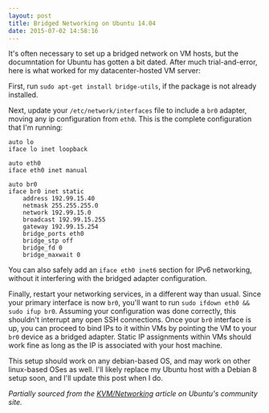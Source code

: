 ```yaml
---
layout: post
title: Bridged Networking on Ubuntu 14.04
date: 2015-07-02 14:58:16
---
```

It's often necessary to set up a bridged network on VM hosts, but the documntation for Ubuntu has gotten a bit dated. After much trial-and-error, here is what worked for my datacenter-hosted VM server:

First, run `sudo apt-get install bridge-utils`, if the package is not already installed.

Next, update your `/etc/network/interfaces` file to include a `br0` adapter, moving any ip configuration from `eth0`. This is the complete configuration that I'm running:

    auto lo
    iface lo inet loopback

    auto eth0
    iface eth0 inet manual

    auto br0
    iface br0 inet static
        address 192.99.15.40
        netmask 255.255.255.0
        network 192.99.15.0
        broadcast 192.99.15.255
        gateway 192.99.15.254
        bridge_ports eth0
        bridge_stp off
        bridge_fd 0
        bridge_maxwait 0

You can also safely add an `iface eth0 inet6` section for IPv6 networking, without it interfering with the bridged adapter configuration.

Finally, restart your networking services, in a different way than usual. Since your primary interface is now `br0`, you'll want to run `sudo ifdown eth0 && sudo ifup br0`. Assuming your configuration was done correctly, this shouldn't interrupt any open SSH connections. Once your `br0` interface is up, you can proceed to bind IPs to it within VMs by pointing the VM to your `br0` device as a bridged adapter. Static IP assignments within VMs should work fine as long as the IP is associated with your host machine.

This setup should work on any debian-based OS, and may work on other linux-based OSes as well. I'll likely replace my Ubuntu host with a Debian 8 setup soon, and I'll update this post when I do.

*Partially sourced from the [KVM/Networking](https://help.ubuntu.com/community/KVM/Networking) article on Ubuntu's community site.*
